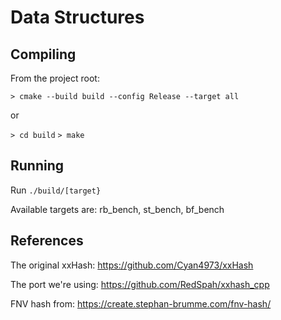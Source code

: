 # Data Structures

## Compiling

From the project root:

`> cmake --build build --config Release --target all`

or

`> cd build`
`> make`

## Running

Run `./build/[target}`

Available targets are: rb_bench, st_bench, bf_bench

## References

The original xxHash: https://github.com/Cyan4973/xxHash

The port we're using: https://github.com/RedSpah/xxhash_cpp

FNV hash from: https://create.stephan-brumme.com/fnv-hash/